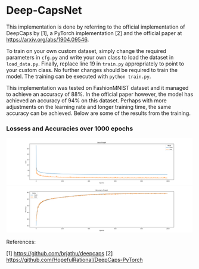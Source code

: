﻿
# Deep-CapsNet

This implementation is done by referring to the official implementation of DeepCaps by [1], a PyTorch implementation [2] and the official paper at https://arxiv.org/abs/1904.09546. 

To train on your own custom dataset, simply change the required parameters in `cfg.py` and write your own class to load the dataset in `load_data.py`. Finally, replace line 19 in `train.py` appropriately to point to your custom class. No further changes should be required to train the model. The training can be executed with `python train.py`.

This implementation was tested on FashionMNIST dataset and it managed to achieve an accuracy of 88%. In the official paper however, the model has achieved an accuracy of 94% on this dataset. Perhaps with more adjustments on the learning rate and longer training time, the same accuracy can be achieved. Below are some of the results from the training.

### Lossess and Accuracies over 1000 epochs
<img src="graphs/loss_graph.png" width="500"/>  <img src="graphs/accuracy_graph.png" width="500"/>  





References:

[1] https://github.com/brjathu/deepcaps
[2] https://github.com/HopefulRational/DeepCaps-PyTorch
